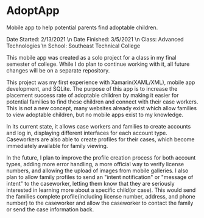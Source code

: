 # AdoptApp
Mobile app to help potential parents find adoptable children.

Date Started: 2/13/2021 \n
Date Finished: 3/5/2021 \n
Class: Advanced Technologies \n
School: Southeast Technical College

This mobile app was created as a solo project for a class in my final semester of college. While I do plan to continue working with it, all future changes will be on a separate repository. 

This project was my first experience with Xamarin(XAML/XML), mobile app development, and SQLite. The purpose of this app is to increase the placement success rate of adoptable children by making it easier for potential families to find these children and connect with their case workers. This is not a new concept, many websites already exist which allow families to view adoptable children, but no mobile apps exist to my knowledge. 

In its current state, it allows case workers and families to create accounts and log in, displaying different interfaces for each account type. Caseworkers are also able to create profiles for their cases, which become immediately available for family viewing. 

In the future, I plan to improve the profile creation process for both account types, adding more error handling, a more official way to verify license numbers, and allowing the upload of images from mobile galleries. I also plan to allow family profiles to send an "intent notification" or "message of intent" to the caseworker, letting them know that they are seriously interested in learning more about a specific child(or case). This would send the families complete profile(including license number, address, and phone number) to the caseworker and allow the caseworker to contact the family or send the case information back.

